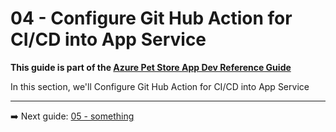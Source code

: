 # 04 - Configure Git Hub Action for CI/CD into App Service

__This guide is part of the [Azure Pet Store App Dev Reference Guide](../README.md)__

In this section, we'll Configure Git Hub Action for CI/CD into App Service

---
➡️ Next guide: [05 - something](../05/README.md)